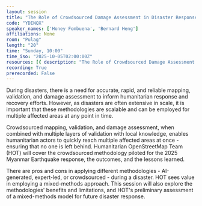```yaml
---
layout: session
title: "The Role of Crowdsourced Damage Assessment in Disaster Response and Recovery"
code: "YDENQX"
speaker_names: ['Honey Fombuena', 'Bernard Heng']
affiliations: None
room: "Pulag"
length: "20"
time: "Sunday, 10:00"
time_iso: "2025-10-05T02:00:00Z"
resources: [{ description: "The Role of Crowdsourced Damage Assessment in Disaster Response and Recovery (SoTM)", url: "https://docs.google.com/presentation/d/1kjDPdLA3V5GyZToUt1OkGGwICFXxNqsQt52sfmlsTas/edit?usp=sharing" },{ description: "PDF", url: "https://pretalx.com/media/sotm2025/submissions/YDENQX/resources/The_Role_of_Crowd_sbG77Iw.pdf" }]
recording: True
prerecorded: False
---
```


During disasters, there is a need for accurate, rapid, and reliable mapping, validation, and damage assessment to inform humanitarian response and recovery efforts. However, as disasters are often extensive in scale, it is important that these methodologies are scalable and can be employed for multiple affected areas at any point in time.

Crowdsourced mapping, validation, and damage assessment, when combined with multiple layers of validation with local knowledge, enables humanitarian actors to quickly reach multiple affected areas at once - ensuring that no one is left behind. Humanitarian OpenStreetMap Team (HOT) will cover the crowdsourced methodology piloted for the 2025 Myanmar Earthquake response, the outcomes, and the lessons learned.

There are pros and cons in applying different methodologies - AI-generated, expert-led, or crowdsourced - during a disaster. HOT sees value in employing a mixed-methods approach. This session will also explore the methodologies' benefits and limitations, and HOT's preliminary assessment of a mixed-methods model for future disaster response.

